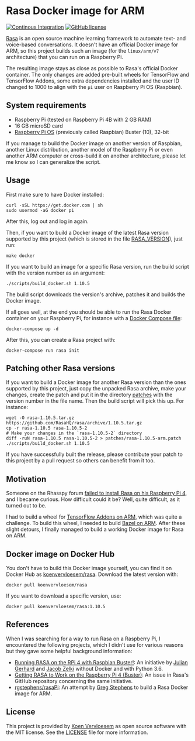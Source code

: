 # Rasa Docker image for ARM 

[![Continous Integration](https://github.com/koenvervloesem/rasa-docker-arm/workflows/Tests/badge.svg)](https://github.com/koenvervloesem/rasa-docker-arm/actions)
[![GitHub license](https://img.shields.io/github/license/koenvervloesem/rasa-docker-arm.svg)](https://github.com/koenvervloesem/rasa-docker-arm/blob/master/LICENSE)

[Rasa](https://rasa.com) is an open source machine learning framework to automate text- and voice-based conversations. It doesn't have an official Docker image for ARM, so this project builds such an image (for the `linux/arm/v7` architecture) that you can run on a Raspberry Pi.

The resulting image stays as close as possible to Rasa's official Docker container. The only changes are added pre-built wheels for TensorFlow and TensorFlow Addons, some extra dependencies installed and the user ID changed to 1000 to align with the `pi` user on Raspberry Pi OS (Raspbian).

## System requirements

* Raspberry Pi (tested on Raspberry Pi 4B with 2 GB RAM)
* 16 GB microSD card
* [Raspberry Pi OS](https://www.raspberrypi.org/downloads/raspberry-pi-os/) (previously called Raspbian) Buster (10), 32-bit

If you manage to build the Docker image on another version of Raspbian, another Linux distribution, another model of the Raspberry Pi or even another ARM computer or cross-build it on another architecture, please let me know so I can generalize the script. 

## Usage

First make sure to have Docker installed:

```shell
curl -sSL https://get.docker.com | sh 
sudo usermod -aG docker pi  
```

After this, log out and log in again.

Then, if you want to build a Docker image of the latest Rasa version supported by this project (which is stored in the file [RASA_VERSION](RASA_VERSION)), just run:

```shell
make docker 
```

If you want to build an image for a specific Rasa version, run the build script with the version number as an argument:

```shell
./scripts/build_docker.sh 1.10.5
```

The build script downloads the version's archive, patches it and builds the Docker image.

If all goes well, at the end you should be able to run the Rasa Docker container on your Raspberry Pi, for instance with a [Docker Compose file](docker-compose.yml):

```shell
docker-compose up -d
```

After this, you can create a Rasa project with:

```shell
docker-compose run rasa init
```

## Patching other Rasa versions
If you want to build a Docker image for another Rasa version than the ones supported by this project, just copy the unpacked Rasa archive, make your changes, create the patch and put it in the directory [patches](patches) with the version number in the file name. Then the build script will pick this up. For instance:

```shell
wget -O rasa-1.10.5.tar.gz https://github.com/RasaHQ/rasa/archive/1.10.5.tar.gz
cp -r rasa-1.10.5 rasa-1.10.5-2
# Make your changes in the `rasa-1.10.5-2` directory
diff -ruN rasa-1.10.5 rasa-1.10.5-2 > patches/rasa-1.10.5-arm.patch
./scripts/build_docker.sh 1.10.5
```

If you have successfully built the release, please contribute your patch to this project by a pull request so others can benefit from it too.

## Motivation 

Someone on the Rhasspy forum [failed to install Rasa on his Raspberry Pi 4](https://community.rhasspy.org/t/rasa-nlu-docker-installation-fails/1220), and I became curious. How difficult could it be? Well, quite difficult, as it turned out to be.

I had to build a wheel for [TensorFlow Addons on ARM](https://github.com/koenvervloesem/tensorflow-addons-on-arm), which was quite a challenge. To build this wheel, I needed to build [Bazel on ARM](https://github.com/koenvervloesem/bazel-on-arm/). After these slight detours, I finally managed to build a working Docker image for Rasa on ARM.

## Docker image on Docker Hub 

You don't have to build this Docker image yourself, you can find it on Docker Hub as [koenvervloesem/rasa](https://hub.docker.com/r/koenvervloesem/rasa). Download the latest version with:

```shell
docker pull koenvervloesem/rasa
```

If you want to download a specific version, use:

```shell
docker pull koenvervloesem/rasa:1.10.5
```

## References 

When I was searching for a way to run Rasa on a Raspberry Pi, I encountered the following projects, which I didn't use for various reasons but they gave some helpful background information:

* [Running RASA on the RPi 4 with Raspbian Buster!](https://forum.rasa.com/t/running-rasa-on-the-rpi-4-with-raspbian-buster/20805): An initiative by [Julian Gerhard](https://forum.rasa.com/u/juliangerhard) and [Jacob Zelki](https://forum.rasa.com/u/TheCedarPrince) without Docker and with Python 3.6.
* [Getting RASA to Work on the Raspberry Pi 4 (Buster)](https://github.com/RasaHQ/rasa/issues/4603): An issue in Rasa's GitHub repository concerning the same initiative.
* [rgstephens/rasaPi](https://github.com/rgstephens/rasaPi): An attempt by [Greg Stephens](https://github.com/rgstephens) to build a Rasa Docker image for ARM.

## License

This project is provided by [Koen Vervloesem](mailto:koen@vervloesem.eu) as open source software with the MIT license. See the [LICENSE](LICENSE) file for more information.
